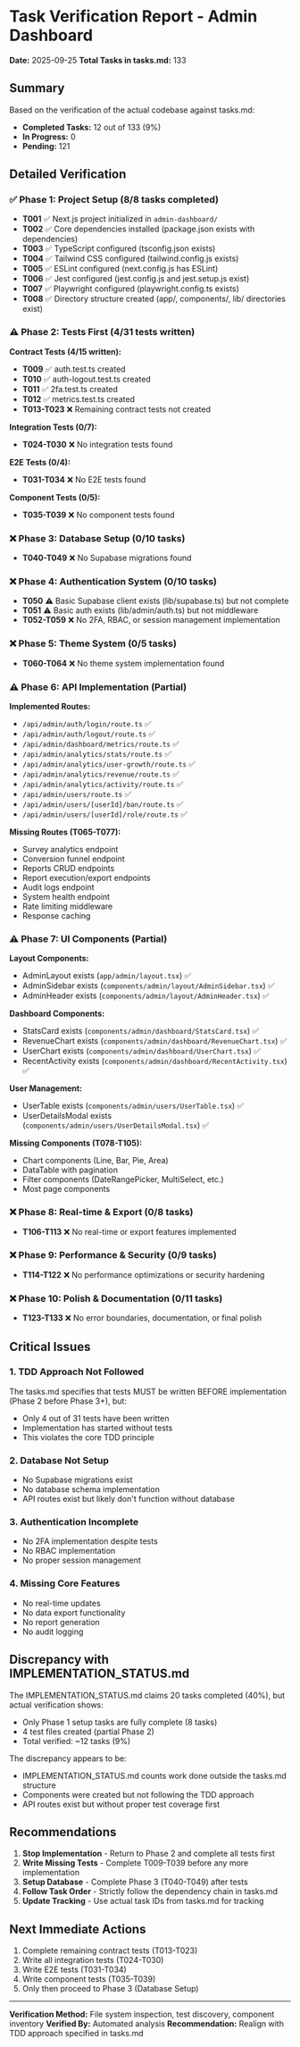 # Task Verification Report - Admin Dashboard
**Date:** 2025-09-25
**Total Tasks in tasks.md:** 133

## Summary
Based on the verification of the actual codebase against tasks.md:
- **Completed Tasks:** 12 out of 133 (9%)
- **In Progress:** 0
- **Pending:** 121

## Detailed Verification

### ✅ Phase 1: Project Setup (8/8 tasks completed)
- **T001** ✅ Next.js project initialized in `admin-dashboard/`
- **T002** ✅ Core dependencies installed (package.json exists with dependencies)
- **T003** ✅ TypeScript configured (tsconfig.json exists)
- **T004** ✅ Tailwind CSS configured (tailwind.config.js exists)
- **T005** ✅ ESLint configured (next.config.js has ESLint)
- **T006** ✅ Jest configured (jest.config.js and jest.setup.js exist)
- **T007** ✅ Playwright configured (playwright.config.ts exists)
- **T008** ✅ Directory structure created (app/, components/, lib/ directories exist)

### ⚠️ Phase 2: Tests First (4/31 tests written)
**Contract Tests (4/15 written):**
- **T009** ✅ auth.test.ts created
- **T010** ✅ auth-logout.test.ts created
- **T011** ✅ 2fa.test.ts created
- **T012** ✅ metrics.test.ts created
- **T013-T023** ❌ Remaining contract tests not created

**Integration Tests (0/7):**
- **T024-T030** ❌ No integration tests found

**E2E Tests (0/4):**
- **T031-T034** ❌ No E2E tests found

**Component Tests (0/5):**
- **T035-T039** ❌ No component tests found

### ❌ Phase 3: Database Setup (0/10 tasks)
- **T040-T049** ❌ No Supabase migrations found

### ❌ Phase 4: Authentication System (0/10 tasks)
- **T050** ⚠️ Basic Supabase client exists (lib/supabase.ts) but not complete
- **T051** ⚠️ Basic auth exists (lib/admin/auth.ts) but not middleware
- **T052-T059** ❌ No 2FA, RBAC, or session management implementation

### ❌ Phase 5: Theme System (0/5 tasks)
- **T060-T064** ❌ No theme system implementation found

### ⚠️ Phase 6: API Implementation (Partial)
**Implemented Routes:**
- `/api/admin/auth/login/route.ts` ✅
- `/api/admin/auth/logout/route.ts` ✅
- `/api/admin/dashboard/metrics/route.ts` ✅
- `/api/admin/analytics/stats/route.ts` ✅
- `/api/admin/analytics/user-growth/route.ts` ✅
- `/api/admin/analytics/revenue/route.ts` ✅
- `/api/admin/analytics/activity/route.ts` ✅
- `/api/admin/users/route.ts` ✅
- `/api/admin/users/[userId]/ban/route.ts` ✅
- `/api/admin/users/[userId]/role/route.ts` ✅

**Missing Routes (T065-T077):**
- Survey analytics endpoint
- Conversion funnel endpoint
- Reports CRUD endpoints
- Report execution/export endpoints
- Audit logs endpoint
- System health endpoint
- Rate limiting middleware
- Response caching

### ⚠️ Phase 7: UI Components (Partial)
**Layout Components:**
- AdminLayout exists (`app/admin/layout.tsx`) ✅
- AdminSidebar exists (`components/admin/layout/AdminSidebar.tsx`) ✅
- AdminHeader exists (`components/admin/layout/AdminHeader.tsx`) ✅

**Dashboard Components:**
- StatsCard exists (`components/admin/dashboard/StatsCard.tsx`) ✅
- RevenueChart exists (`components/admin/dashboard/RevenueChart.tsx`) ✅
- UserChart exists (`components/admin/dashboard/UserChart.tsx`) ✅
- RecentActivity exists (`components/admin/dashboard/RecentActivity.tsx`) ✅

**User Management:**
- UserTable exists (`components/admin/users/UserTable.tsx`) ✅
- UserDetailsModal exists (`components/admin/users/UserDetailsModal.tsx`) ✅

**Missing Components (T078-T105):**
- Chart components (Line, Bar, Pie, Area)
- DataTable with pagination
- Filter components (DateRangePicker, MultiSelect, etc.)
- Most page components

### ❌ Phase 8: Real-time & Export (0/8 tasks)
- **T106-T113** ❌ No real-time or export features implemented

### ❌ Phase 9: Performance & Security (0/9 tasks)
- **T114-T122** ❌ No performance optimizations or security hardening

### ❌ Phase 10: Polish & Documentation (0/11 tasks)
- **T123-T133** ❌ No error boundaries, documentation, or final polish

## Critical Issues

### 1. TDD Approach Not Followed
The tasks.md specifies that tests MUST be written BEFORE implementation (Phase 2 before Phase 3+), but:
- Only 4 out of 31 tests have been written
- Implementation has started without tests
- This violates the core TDD principle

### 2. Database Not Setup
- No Supabase migrations exist
- No database schema implementation
- API routes exist but likely don't function without database

### 3. Authentication Incomplete
- No 2FA implementation despite tests
- No RBAC implementation
- No proper session management

### 4. Missing Core Features
- No real-time updates
- No data export functionality
- No report generation
- No audit logging

## Discrepancy with IMPLEMENTATION_STATUS.md

The IMPLEMENTATION_STATUS.md claims 20 tasks completed (40%), but actual verification shows:
- Only Phase 1 setup tasks are fully complete (8 tasks)
- 4 test files created (partial Phase 2)
- Total verified: ~12 tasks (9%)

The discrepancy appears to be:
- IMPLEMENTATION_STATUS.md counts work done outside the tasks.md structure
- Components were created but not following the TDD approach
- API routes exist but without proper test coverage first

## Recommendations

1. **Stop Implementation** - Return to Phase 2 and complete all tests first
2. **Write Missing Tests** - Complete T009-T039 before any more implementation
3. **Setup Database** - Complete Phase 3 (T040-T049) after tests
4. **Follow Task Order** - Strictly follow the dependency chain in tasks.md
5. **Update Tracking** - Use actual task IDs from tasks.md for tracking

## Next Immediate Actions

1. Complete remaining contract tests (T013-T023)
2. Write all integration tests (T024-T030)
3. Write E2E tests (T031-T034)
4. Write component tests (T035-T039)
5. Only then proceed to Phase 3 (Database Setup)

---

**Verification Method:** File system inspection, test discovery, component inventory
**Verified By:** Automated analysis
**Recommendation:** Realign with TDD approach specified in tasks.md